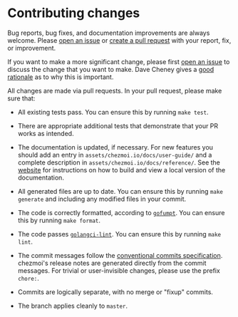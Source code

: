 # Contributing changes

Bug reports, bug fixes, and documentation improvements are always welcome.
Please [open an issue][issue] or [create a pull request][pr] with your report,
fix, or improvement.

If you want to make a more significant change, please first
[open an issue][issue] to discuss the change that you want to make. Dave Cheney
gives a [good rationale][rationale] as to why this is important.

All changes are made via pull requests. In your pull request, please make sure
that:

* All existing tests pass. You can ensure this by running `make test`.

* There are appropriate additional tests that demonstrate that your PR works as
  intended.

* The documentation is updated, if necessary. For new features you should add an
  entry in `assets/chezmoi.io/docs/user-guide/` and a complete description in
  `assets/chezmoi.io/docs/reference/`. See the [website][website] for
  instructions on how to build and view a local version of the documentation.

* All generated files are up to date. You can ensure this by running `make
  generate` and including any modified files in your commit.

* The code is correctly formatted, according to [`gofumpt`][gofumpt]. You can
  ensure this by running `make format`.

* The code passes [`golangci-lint`][golangci-lint]. You can ensure this by
  running `make lint`.

* The commit messages follow the [conventional commits specification][commits].
  chezmoi's release notes are generated directly from the commit messages. For
  trivial or user-invisible changes, please use the prefix `chore:`.

* Commits are logically separate, with no merge or "fixup" commits.

* The branch applies cleanly to `master`.

[issue]: https://github.com/twpayne/chezmoi/issues/new/choose
[pr]: https://help.github.com/en/articles/creating-a-pull-request
[rationale]: https://dave.cheney.net/2019/02/18/talk-then-code
[gofumpt]: https://mvdan.cc/gofumpt/
[golangci-lint]: https://github.com/golangci/golangci-lint
[commits]: https://www.conventionalcommits.org/en/v1.0.0/
[website]: /developer-guide/website.md
